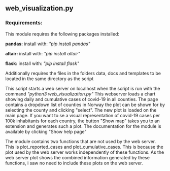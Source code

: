 ## web_visualization.py
### __Requirements:__
This module requires the following packages installed:

__pandas:__
install with: _"pip install pandas"_

__altair:__
install with: _"pip install altair"_

__flask:__
install with: _"pip install flask"_

Additionally requires the files in the folders data, docs and templates to be located in the same directory as the script

This script starts a web server on localhost when the script is run with the command _"python3 web_visualization.py"_
This webserver loads a chart showing daily and cumulative cases of covid-19 in all counties. The page contains a dropdown list of counties in Norway the plot can be shown for by selecting the county and clicking "select". The new plot is loaded on the main page.
If you want to se a visual representation of covid-19 cases per 100k inhabitants for each country, the button "Show map" takes you to an extension and generates such a plot.
The documentation for the module is available by clicking "Show help page"

The module contains two functions that are not used by the web server. This is plot_reported_cases and plot_cumulative_cases. This is because the plot used by the web server works independently of these functions. As the web server plot shows the combined information generated by these functions, i saw no need to include these plots on the web server.

